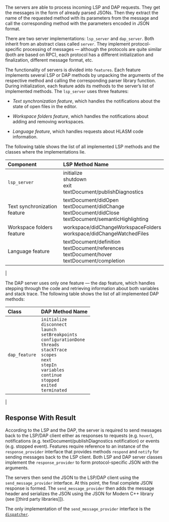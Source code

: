 
The servers are able to process incoming LSP and DAP requests. They get the messages in the form of already parsed JSONs. Then they extract the name of the requested method with its parameters from the message and call the corresponding method with the parameters encoded in JSON format.

There are two server implementations: `lsp_server` and `dap_server`. Both inherit from an abstract class called `server`. They implement protocol-specific processing of messages — although the protocols are quite similar (both are based on RPC), each protocol has a different initialization and finalization, different message format, etc.

The functionality of servers is divided into `features`. Each feature implements several LSP or DAP methods by unpacking the arguments of the respective method and calling the corresponding parser library function. During initialization, each feature adds its methods to the server’s list of implemented methods. The `lsp_server` uses three features:

-   *Text synchronization feature*, which handles the notifications about the state of open files in the editor.

-   *Workspace folders feature*, which handles the notifications about adding and removing workspaces.

-   *Language feature*, which handles requests about HLASM code information.

The following table shows the list of all implemented LSP methods and the classes where the implementations lie.

| **Component** | **LSP Method Name**                 |
|:--------------|:------------------------------------|
| `lsp_server`  | initialize <br> shutdown <br> exit <br> textDocument/publishDiagnostics|
| Text synchronization feature| textDocument/didOpen <br> textDocument/didChange <br> textDocument/didClose <br> textDocument/semanticHighlighting|
|Workspace folders feature| workspace/didChangeWorkspaceFolders <br> workspace/didChangeWatchedFiles |
|Language feature| textDocument/definition <br> textDocument/references <br> textDocument/hover <br> textDocument/completion|
|

The DAP server uses only one feature — the dap feature, which handles stepping through the code and retrieving information about both variables and stack trace. The following table shows the list of all implemented DAP methods:

| **Class** | **DAP Method Name**              |
|:----------|:---------------------------------|
|`dap_feature`| `initialize` <br> `disconnect` <br> `launch` <br> `setBreakpoints` <br> `configurationDone` <br> `threads` <br> `stackTrace` <br> `scopes` <br> `next` <br> `stepIn` <br> `variables` <br> `continue` <br> `stopped` <br> `exited` <br> `terminated`|
|

Response With Result
--------------------

According to the LSP and the DAP, the server is required to send messages back to the LSP/DAP client either as responses to requests (e.g. `hover`), notifications (e.g. textDocument/publishDiagnostics notification) or events (e.g. stopped event). Features require reference to an instance of the `response_provider` interface that provides methods `respond` and `notify` for sending messages back to the LSP client. Both LSP and DAP server classes implement the `response_provider` to form protocol-specific JSON with the arguments.

The servers then send the JSON to the LSP/DAP client using the `send_message_provider` interface. At this point, the final complete JSON response is formed. The `send_message_provider` then adds the message header and serializes the JSON using the JSON for Modern C++ library (see [[third party libraries]]).

The only implementation of the `send_message_provider` interface is the [`dispatcher`](https://github.com/eclipse/che-che4z-lsp-for-hlasm/wiki/IO-handling).
